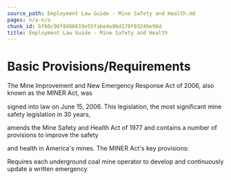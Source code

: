 ```yaml
---
source_path: Employment Law Guide - Mine Safety and Health.md
pages: n/a-n/a
chunk_id: bf60c90f8486619e55fabe4e86d170f03246e96d
title: Employment Law Guide - Mine Safety and Health
---
```

# Basic Provisions/Requirements

The Mine Improvement and New Emergency Response Act of 2006, also known as the MINER Act, was

signed into law on June 15, 2006. This legislation, the most signiﬁcant mine safety legislation in 30 years,

amends the Mine Safety and Health Act of 1977 and contains a number of provisions to improve the safety

and health in America's mines. The MINER Act's key provisions:

Requires each underground coal mine operator to develop and continuously update a written emergency

